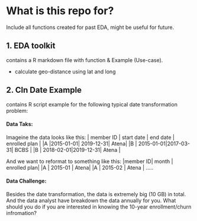 # What is this repo for? 

Include all functions created for past EDA, might be useful for future. 

## 1. EDA toolkit
contains a R markdown file with function & Example (Use-case). 
- calculate geo-distance using lat and long


## 2. Cln Date Example
contains R script example for the following typical date transformation problem: 

#### Data Taks: 
Imageine the data looks like this: 
| member ID | start date | end date | enrolled plan |
|A |2015-01-01| 2019-12-31| Atena|
|B | 2015-01-01|2017-03-31| BCBS |
|B | 2018-02-01|2019-12-31| Atena |

And we want to reformat to something like this: 
|member ID| month | enrolled plan| 
|A | 2015-01 | Atena|
|A | 2015-02 | Atena |
.....

#### Data Challenge:
Besides the date transformation, the data is extremely big (10 GB) in total. 
And the data analyst have breakdown the data annually for you. 
What should you do if you are interested in knowing the 10-year enrollment/churn infromation? 




